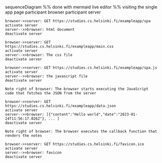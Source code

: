 sequenceDiagram
%% done with mermaid live editor
%% visiting the single app page
    participant browser
    participant server
    
    browser->>server: GET https://studies.cs.helsinki.fi/exampleapp/spa
    activate server
    server-->>browser: html document
    deactivate server
    
    browser->>server: GET https://studies.cs.helsinki.fi/exampleapp/main.css
    activate server
    server-->>browser: The css file
    deactivate server    

    browser->>server: GET https://studies.cs.helsinki.fi/exampleapp/spa.js
    activate server
    server-->>browser: the javascript file
    deactivate server
    
    Note right of browser: The browser starts executing the JavaScript code that fetches the JSON from the server
    
    browser->>server: GET https://studies.cs.helsinki.fi/exampleapp/data.json
    activate server
    server-->>browser: [{"content":"Hello world","date":"2023-01-24T11:56:17.026Z"}, ... ]
    deactivate server    

    Note right of browser: The browser executes the callback function that renders the notes 

    browser->>server: GET https://studies.cs.helsinki.fi/favicon.ico
    activate server
    server-->>browser: favicon 
    deactivate server 